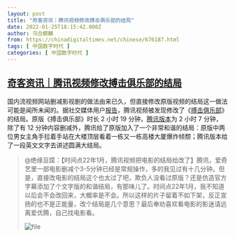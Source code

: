 ```yaml
---
layout: post
title: "奇客资讯｜腾讯视频修改搏击俱乐部的结局"
date: 2022-01-25T18:15:42.000Z
author: 乌合麒麟
from: https://chinadigitaltimes.net/chinese/676187.html
tags: [ 中国数字时代 ]
categories: [ 中国数字时代 ]
---
```

<!--1643134542000-->
[奇客资讯｜腾讯视频修改搏击俱乐部的结局](https://chinadigitaltimes.net/chinese/676187.html)
------

<div>
<p>国内流视频网站删减影视剧的做法由来已久，但直接修改原版视频的结局这一做法可能是闻所未闻的。据社交媒体用户<a href="https://movie.douban.com/subject/1292000/discussion/637152314/">报告</a>，腾讯视频被发现修改了《<a href="https://zh.wikipedia.org/wiki/%E9%AC%A5%E9%99%A3%E4%BF%B1%E6%A8%82%E9%83%A8">搏击俱乐部</a>》的结局。原版《搏击俱乐部》时长 2 小时 19 分钟，<a href="https://v.qq.com/x/cover/kgl9qa6vo5vpie5.html">腾讯版本</a>为 2 小时 7 分钟，除了有 12 分钟内容删减外，腾讯给了原版加入了一个非常和谐的结局：原版中两位男女主角手拉着手站在大楼顶层看着一栋又一栋高楼大厦爆炸倾颓；腾讯版本给了一段英文文字去讲述圆满大结局。</p><blockquote><p>@绝缘豆腐：【时间点22年1月，腾讯视频把电影的结局给改了】腾讯，爱奇艺里一部电影删减个3-5分钟已经是常规操作，多的我见过有十几分钟。但是，直接改电影的结局这个也太过了吧，欺负人没看过原版？还是仿造官方字幕添加了个文字版的和谐结局，有那味儿了。时间点22年1月，我不知道以后会不会改回来，大概率是不会。所以这样的片子留着不如下架，反正宣扬的也不是正能量，改个结局是几个意思？最后奉劝喜欢看电影的影迷请远离爱优腾，自己找电影看。</p><p><img src="https://chinadigitaltimes.net/chinese/files/2022/01/image-1643134042621.png" alt="file" /></p></blockquote>
</div>
